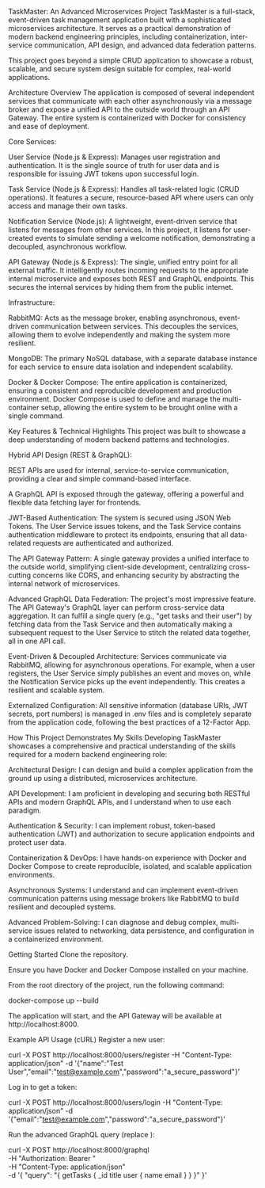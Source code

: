 










TaskMaster: An Advanced Microservices Project
TaskMaster is a full-stack, event-driven task management application built with a sophisticated microservices architecture. It serves as a practical demonstration of modern backend engineering principles, including containerization, inter-service communication, API design, and advanced data federation patterns.

This project goes beyond a simple CRUD application to showcase a robust, scalable, and secure system design suitable for complex, real-world applications.

Architecture Overview
The application is composed of several independent services that communicate with each other asynchronously via a message broker and expose a unified API to the outside world through an API Gateway. The entire system is containerized with Docker for consistency and ease of deployment.

Core Services:

User Service (Node.js & Express): Manages user registration and authentication. It is the single source of truth for user data and is responsible for issuing JWT tokens upon successful login.

Task Service (Node.js & Express): Handles all task-related logic (CRUD operations). It features a secure, resource-based API where users can only access and manage their own tasks.

Notification Service (Node.js): A lightweight, event-driven service that listens for messages from other services. In this project, it listens for user-created events to simulate sending a welcome notification, demonstrating a decoupled, asynchronous workflow.

API Gateway (Node.js & Express): The single, unified entry point for all external traffic. It intelligently routes incoming requests to the appropriate internal microservice and exposes both REST and GraphQL endpoints. This secures the internal services by hiding them from the public internet.

Infrastructure:

RabbitMQ: Acts as the message broker, enabling asynchronous, event-driven communication between services. This decouples the services, allowing them to evolve independently and making the system more resilient.

MongoDB: The primary NoSQL database, with a separate database instance for each service to ensure data isolation and independent scalability.

Docker & Docker Compose: The entire application is containerized, ensuring a consistent and reproducible development and production environment. Docker Compose is used to define and manage the multi-container setup, allowing the entire system to be brought online with a single command.

Key Features & Technical Highlights
This project was built to showcase a deep understanding of modern backend patterns and technologies.

Hybrid API Design (REST & GraphQL):

REST APIs are used for internal, service-to-service communication, providing a clear and simple command-based interface.

A GraphQL API is exposed through the gateway, offering a powerful and flexible data fetching layer for frontends.

JWT-Based Authentication: The system is secured using JSON Web Tokens. The User Service issues tokens, and the Task Service contains authentication middleware to protect its endpoints, ensuring that all data-related requests are authenticated and authorized.

The API Gateway Pattern: A single gateway provides a unified interface to the outside world, simplifying client-side development, centralizing cross-cutting concerns like CORS, and enhancing security by abstracting the internal network of microservices.

Advanced GraphQL Data Federation: The project's most impressive feature. The API Gateway's GraphQL layer can perform cross-service data aggregation. It can fulfill a single query (e.g., "get tasks and their user") by fetching data from the Task Service and then automatically making a subsequent request to the User Service to stitch the related data together, all in one API call.

Event-Driven & Decoupled Architecture: Services communicate via RabbitMQ, allowing for asynchronous operations. For example, when a user registers, the User Service simply publishes an event and moves on, while the Notification Service picks up the event independently. This creates a resilient and scalable system.

Externalized Configuration: All sensitive information (database URIs, JWT secrets, port numbers) is managed in .env files and is completely separate from the application code, following the best practices of a 12-Factor App.

How This Project Demonstrates My Skills
Developing TaskMaster showcases a comprehensive and practical understanding of the skills required for a modern backend engineering role:

Architectural Design: I can design and build a complex application from the ground up using a distributed, microservices architecture.

API Development: I am proficient in developing and securing both RESTful APIs and modern GraphQL APIs, and I understand when to use each paradigm.

Authentication & Security: I can implement robust, token-based authentication (JWT) and authorization to secure application endpoints and protect user data.

Containerization & DevOps: I have hands-on experience with Docker and Docker Compose to create reproducible, isolated, and scalable application environments.

Asynchronous Systems: I understand and can implement event-driven communication patterns using message brokers like RabbitMQ to build resilient and decoupled systems.

Advanced Problem-Solving: I can diagnose and debug complex, multi-service issues related to networking, data persistence, and configuration in a containerized environment.

Getting Started
Clone the repository.

Ensure you have Docker and Docker Compose installed on your machine.

From the root directory of the project, run the following command:

docker-compose up --build

The application will start, and the API Gateway will be available at http://localhost:8000.

Example API Usage (cURL)
Register a new user:

curl -X POST http://localhost:8000/users/register -H "Content-Type: application/json" -d '{"name":"Test User","email":"test@example.com","password":"a_secure_password"}'

Log in to get a token:

curl -X POST http://localhost:8000/users/login -H "Content-Type: application/json" -d '{"email":"test@example.com","password":"a_secure_password"}'

Run the advanced GraphQL query (replace <TOKEN>):

curl -X POST http://localhost:8000/graphql \
-H "Authorization: Bearer <TOKEN>" \
-H "Content-Type: application/json" \
-d '{ "query": "{ getTasks { _id title user { name email } } }" }'
